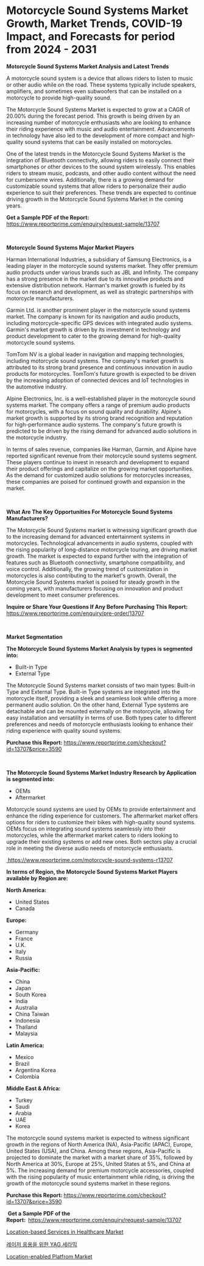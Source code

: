 <p><h1>Motorcycle Sound Systems Market Growth, Market Trends, COVID-19 Impact, and Forecasts for period from 2024 - 2031</h1></p><p><strong>Motorcycle Sound Systems Market Analysis and Latest Trends</strong></p>
<p><p>A motorcycle sound system is a device that allows riders to listen to music or other audio while on the road. These systems typically include speakers, amplifiers, and sometimes even subwoofers that can be installed on a motorcycle to provide high-quality sound.</p><p>The Motorcycle Sound Systems Market is expected to grow at a CAGR of 20.00% during the forecast period. This growth is being driven by an increasing number of motorcycle enthusiasts who are looking to enhance their riding experience with music and audio entertainment. Advancements in technology have also led to the development of more compact and high-quality sound systems that can be easily installed on motorcycles.</p><p>One of the latest trends in the Motorcycle Sound Systems Market is the integration of Bluetooth connectivity, allowing riders to easily connect their smartphones or other devices to the sound system wirelessly. This enables riders to stream music, podcasts, and other audio content without the need for cumbersome wires. Additionally, there is a growing demand for customizable sound systems that allow riders to personalize their audio experience to suit their preferences. These trends are expected to continue driving growth in the Motorcycle Sound Systems Market in the coming years.</p></p>
<p><strong>Get a Sample PDF of the Report:&nbsp;</strong> <a href="https://www.reportprime.com/enquiry/request-sample/13707">https://www.reportprime.com/enquiry/request-sample/13707</a></p>
<p>&nbsp;</p>
<p><strong>Motorcycle Sound Systems Major Market Players</strong></p>
<p><p>Harman International Industries, a subsidiary of Samsung Electronics, is a leading player in the motorcycle sound systems market. They offer premium audio products under various brands such as JBL and Infinity. The company has a strong presence in the market due to its innovative products and extensive distribution network. Harman's market growth is fueled by its focus on research and development, as well as strategic partnerships with motorcycle manufacturers.</p><p>Garmin Ltd. is another prominent player in the motorcycle sound systems market. The company is known for its navigation and audio products, including motorcycle-specific GPS devices with integrated audio systems. Garmin's market growth is driven by its investment in technology and product development to cater to the growing demand for high-quality motorcycle sound systems.</p><p>TomTom NV is a global leader in navigation and mapping technologies, including motorcycle sound systems. The company's market growth is attributed to its strong brand presence and continuous innovation in audio products for motorcycles. TomTom's future growth is expected to be driven by the increasing adoption of connected devices and IoT technologies in the automotive industry.</p><p>Alpine Electronics, Inc. is a well-established player in the motorcycle sound systems market. The company offers a range of premium audio products for motorcycles, with a focus on sound quality and durability. Alpine's market growth is supported by its strong brand recognition and reputation for high-performance audio systems. The company's future growth is predicted to be driven by the rising demand for advanced audio solutions in the motorcycle industry.</p><p>In terms of sales revenue, companies like Harman, Garmin, and Alpine have reported significant revenue from their motorcycle sound systems segment. These players continue to invest in research and development to expand their product offerings and capitalize on the growing market opportunities. As the demand for customized audio solutions for motorcycles increases, these companies are poised for continued growth and expansion in the market.</p></p>
<p>&nbsp;</p>
<p><strong>What Are The Key Opportunities For Motorcycle Sound Systems Manufacturers?</strong></p>
<p><p>The Motorcycle Sound Systems market is witnessing significant growth due to the increasing demand for advanced entertainment systems in motorcycles. Technological advancements in audio systems, coupled with the rising popularity of long-distance motorcycle touring, are driving market growth. The market is expected to expand further with the integration of features such as Bluetooth connectivity, smartphone compatibility, and voice control. Additionally, the growing trend of customization in motorcycles is also contributing to the market's growth. Overall, the Motorcycle Sound Systems market is poised for steady growth in the coming years, with manufacturers focusing on innovation and product development to meet consumer preferences.</p></p>
<p><strong>Inquire or Share Your Questions If Any Before Purchasing This Report:</strong> <a href="https://www.reportprime.com/enquiry/pre-order/13707">https://www.reportprime.com/enquiry/pre-order/13707</a></p>
<p>&nbsp;</p>
<p><strong>Market Segmentation</strong></p>
<p><strong>The Motorcycle Sound Systems Market Analysis by types is segmented into:</strong></p>
<p><ul><li>Built-in Type</li><li>External Type</li></ul></p>
<p><p>The Motorcycle Sound Systems market consists of two main types: Built-in Type and External Type. Built-in Type systems are integrated into the motorcycle itself, providing a sleek and seamless look while offering a more permanent audio solution. On the other hand, External Type systems are detachable and can be mounted externally on the motorcycle, allowing for easy installation and versatility in terms of use. Both types cater to different preferences and needs of motorcycle enthusiasts looking to enhance their riding experience with quality sound systems.</p></p>
<p><strong>Purchase this Report:&nbsp;</strong><a href="https://www.reportprime.com/checkout?id=13707&price=3590">https://www.reportprime.com/checkout?id=13707&price=3590</a></p>
<p>&nbsp;</p>
<p><strong>The Motorcycle Sound Systems Market Industry Research by Application is segmented into:</strong></p>
<p><ul><li>OEMs</li><li>Aftermarket</li></ul></p>
<p><p>Motorcycle sound systems are used by OEMs to provide entertainment and enhance the riding experience for customers. The aftermarket market offers options for riders to customize their bikes with high-quality sound systems. OEMs focus on integrating sound systems seamlessly into their motorcycles, while the aftermarket market caters to riders looking to upgrade their existing systems or add new ones. Both sectors play a crucial role in meeting the diverse audio needs of motorcycle enthusiasts.</p></p>
<p><a href="https://www.reportprime.com/motorcycle-sound-systems-r13707">&nbsp;https://www.reportprime.com/motorcycle-sound-systems-r13707</a></p>
<p><strong>In terms of Region, the Motorcycle Sound Systems Market Players available by Region are:</strong></p>
<p>
    <p> <strong> North America: </strong>
        <ul>
            <li>United States</li>
            <li>Canada</li>
        </ul>
        </p> 
    <p> <strong> Europe: </strong>
        <ul>
            <li>Germany</li>
            <li>France</li>
            <li>U.K.</li>
            <li>Italy</li>
            <li>Russia</li>
        </ul>
        </p> 
    <p> <strong> Asia-Pacific: </strong>
        <ul>
            <li>China</li>
            <li>Japan</li>
            <li>South Korea</li>
            <li>India</li>
            <li>Australia</li>
            <li>China Taiwan</li>
            <li>Indonesia</li>
            <li>Thailand</li>
            <li>Malaysia</li>
        </ul>
        </p> 
    <p> <strong> Latin America: </strong>
        <ul>
            <li>Mexico</li>
            <li>Brazil</li>
            <li>Argentina Korea</li>
            <li>Colombia</li>
        </ul>
        </p> 
    <p> <strong> Middle East & Africa: </strong>
        <ul>
            <li>Turkey</li>
            <li>Saudi</li>
            <li>Arabia</li>
            <li>UAE</li>
            <li>Korea</li>
        </ul>
    </p>
    </p>
<p><p>The motorcycle sound systems market is expected to witness significant growth in the regions of North America (NA), Asia-Pacific (APAC), Europe, United States (USA), and China. Among these regions, Asia-Pacific is projected to dominate the market with a market share of 35%, followed by North America at 30%, Europe at 25%, United States at 5%, and China at 5%. The increasing demand for premium motorcycle accessories, coupled with the rising popularity of music entertainment while riding, is driving the growth of the motorcycle sound systems market in these regions.</p></p>
<p><strong>Purchase this Report: </strong><a href="https://www.reportprime.com/checkout?id=13707&price=3590">https://www.reportprime.com/checkout?id=13707&price=3590</a></p>
<p>&nbsp;<strong>Get a Sample PDF of the Report:&nbsp;&nbsp;</strong><a href="https://www.reportprime.com/enquiry/request-sample/13707">https://www.reportprime.com/enquiry/request-sample/13707</a></p>
<p><strong></strong></p>
<p><p><a href="https://view.publitas.com/reportprime-1/location-based-services-in-healthcare-market-size-share-analysis-growth-trends-forecast-2024-2031/">Location-based Services in Healthcare Market</a></p><p><a href="https://github.com/laholand/Market-Research-Report-List-4/blob/main/2777408122732.md">레이저 응용을 위한 YAG 세라믹</a></p><p><a href="https://view.publitas.com/reportprime-1/insights-into-the-location-enabled-platfrom-industry-market-financial-status-market-size-and-revenue-analysis-up-to-2031/">Location-enabled Platfrom Market</a></p></p>